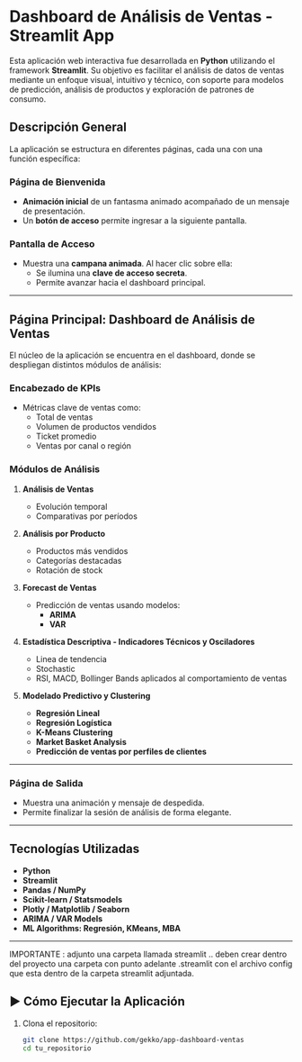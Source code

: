 #  Dashboard de Análisis de Ventas - Streamlit App

Esta aplicación web interactiva fue desarrollada en **Python** utilizando el framework **Streamlit**. Su objetivo es facilitar el análisis de datos de ventas mediante un enfoque visual, intuitivo y técnico, con soporte para modelos de predicción, análisis de productos y exploración de patrones de consumo.

##  Descripción General

La aplicación se estructura en diferentes páginas, cada una con una función específica:

###  Página de Bienvenida

- **Animación inicial** de un fantasma animado acompañado de un mensaje de presentación.
- Un **botón de acceso** permite ingresar a la siguiente pantalla.

###  Pantalla de Acceso

- Muestra una **campana animada**. Al hacer clic sobre ella:
  - Se ilumina una **clave de acceso secreta**.
  - Permite avanzar hacia el dashboard principal.

---

## Página Principal: Dashboard de Análisis de Ventas

El núcleo de la aplicación se encuentra en el dashboard, donde se despliegan distintos módulos de análisis:

### Encabezado de KPIs
- Métricas clave de ventas como:
  - Total de ventas
  - Volumen de productos vendidos
  - Ticket promedio
  - Ventas por canal o región

### Módulos de Análisis

1. **Análisis de Ventas**
   - Evolución temporal
   - Comparativas por períodos

2. **Análisis por Producto**
   - Productos más vendidos
   - Categorías destacadas
   - Rotación de stock

3. **Forecast de Ventas**
   - Predicción de ventas usando modelos:
     - **ARIMA**
     - **VAR**

4. **Estadística Descriptiva - Indicadores Técnicos y Osciladores**
   - Linea de tendencia
   - Stochastic 
   - RSI, MACD, Bollinger Bands aplicados al comportamiento de ventas

5. **Modelado Predictivo y Clustering**
   - **Regresión Lineal**
   - **Regresión Logística**
   - **K-Means Clustering**
   - **Market Basket Analysis**
   - **Predicción de ventas por perfiles de clientes**

---

### Página de Salida

- Muestra una animación y mensaje de despedida.
- Permite finalizar la sesión de análisis de forma elegante.

---

## Tecnologías Utilizadas

- **Python**
- **Streamlit**
- **Pandas / NumPy**
- **Scikit-learn / Statsmodels**
- **Plotly / Matplotlib / Seaborn**
- **ARIMA / VAR Models**
- **ML Algorithms: Regresión, KMeans, MBA**

---
IMPORTANTE : adjunto una carpeta llamada streamlit .. deben crear dentro del proyecto una carpeta con punto adelante  .streamlit con el archivo config que esta dentro de la carpeta streamlit adjuntada.

## ▶️ Cómo Ejecutar la Aplicación

1. Clona el repositorio:
   ```bash
   git clone https://github.com/gekko/app-dashboard-ventas
   cd tu_repositorio
